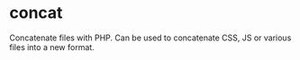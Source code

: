 # concat
Concatenate files with PHP. Can be used to concatenate CSS, JS or various files into a new format.
